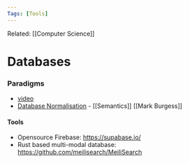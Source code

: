 ```yaml
---
Tags: [Tools]
---
```

Related: [[Computer Science]]
# Databases
### Paradigms
- [video](https://www.youtube.com/watch?v=W2Z7fbCLSTw&feature=youtu.be)
- [Database Normalisation](https://en.wikipedia.org/wiki/Database_normalization) - [[Semantics]] [[Mark Burgess]]

#### Tools
- Opensource Firebase: https://supabase.io/
- Rust based multi-modal database: https://github.com/meilisearch/MeiliSearch
